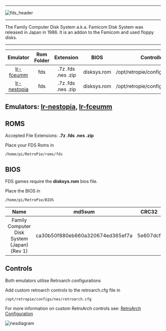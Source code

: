 ***
![fds_header](https://cloud.githubusercontent.com/assets/10035308/23090452/7af681b8-f553-11e6-8da8-73f7815941c7.png)
***
The Family Computer Disk System a.k.a. Famicom Disk System was released in Japan in 1986. It is an addon to the Famicom and used floppy disks.
***

| Emulator | Rom Folder | Extension | BIOS |  Controller Config |
| :---: | :---: | :---: | :---: | :---: |
| [lr-fceumm](https://github.com/libretro/libretro-fceumm) | fds  | .7z .fds .nes .zip | disksys.rom | /opt/retropie/configs/nes/retroarch.cfg |
| [lr-nestopia](https://github.com/libretro/nestopia) | fds  | .7z .fds .nes .zip | disksys.rom | /opt/retropie/configs/nes/retroarch.cfg |

## Emulators: [lr-nestopia](https://github.com/libretro/nestopia), [lr-fceumm](https://github.com/libretro/libretro-fceumm)

## ROMS

Accepted File Extensions: **.7z .fds .nes .zip**

Place your FDS Roms in
```
/home/pi/RetroPie/roms/fds
```
## BIOS

FDS games require the **disksys.rom** bios file.

Place the BIOS in
```
/home/pi/RetroPie/BIOS
```

| Name | md5sum | CRC32 |
| :--: | :--: | :--: |
| Family Computer Disk System (Japan) (Rev 1) | ca30b50f880eb660a320674ed365ef7a | 5e607dcf |

## Controls

Both emulators utilise Retroarch configurations

Add custom retroarch controls to the retroarch.cfg file in
```shell
/opt/retropie/configs/nes/retroarch.cfg
```
For more information on custom RetroArch controls see: [RetroArch Configuration](RetroArch-Configuration)

![nesdiagram](https://cloud.githubusercontent.com/assets/10035308/8245062/4f0c5b8e-15e6-11e5-9255-b920543518d6.png)